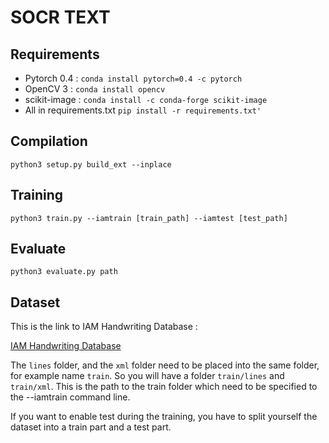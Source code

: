 # SOCR TEXT

## Requirements

 - Pytorch 0.4 : ```conda install pytorch=0.4 -c pytorch```
 - OpenCV 3 : ```conda install opencv```
 - scikit-image :  ```conda install -c conda-forge scikit-image```
 - All in requirements.txt ```pip install -r requirements.txt'```

## Compilation

```
python3 setup.py build_ext --inplace
```

## Training

```
python3 train.py --iamtrain [train_path] --iamtest [test_path]
```

## Evaluate

```
python3 evaluate.py path
```

## Dataset

This is the link to IAM Handwriting Database :

[IAM Handwriting Database](http://www.fki.inf.unibe.ch/databases/iam-handwriting-database)

The ```lines``` folder, and the ```xml``` folder need to be placed into the same folder, for example name ```train```. So you will have a folder ```train/lines``` and ```train/xml```. This is the path to the train folder which need to be specified to the --iamtrain command line.

If you want to enable test during the training, you have to split yourself the dataset into a train part and a test part.